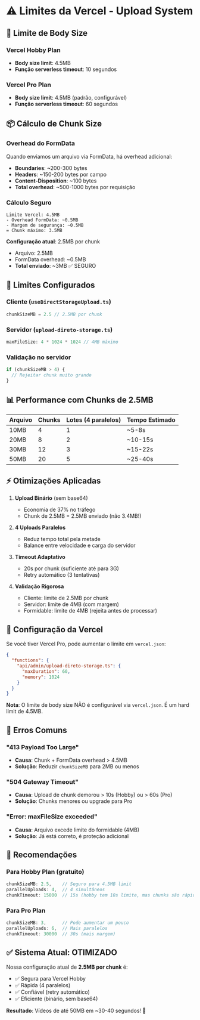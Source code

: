 # ⚠️ Limites da Vercel - Upload System

## 🚨 Limite de Body Size

### Vercel Hobby Plan
- **Body size limit**: 4.5MB
- **Função serverless timeout**: 10 segundos

### Vercel Pro Plan
- **Body size limit**: 4.5MB (padrão, configurável)
- **Função serverless timeout**: 60 segundos

## 📦 Cálculo de Chunk Size

### Overhead do FormData
Quando enviamos um arquivo via FormData, há overhead adicional:
- **Boundaries**: ~200-300 bytes
- **Headers**: ~150-200 bytes por campo
- **Content-Disposition**: ~100 bytes
- **Total overhead**: ~500-1000 bytes por requisição

### Cálculo Seguro

```
Limite Vercel: 4.5MB
- Overhead FormData: ~0.5MB
- Margem de segurança: ~0.5MB
= Chunk máximo: 3.5MB
```

**Configuração atual**: 2.5MB por chunk
- Arquivo: 2.5MB
- FormData overhead: ~0.5MB
- **Total enviado**: ~3MB ✅ SEGURO

## 🎯 Limites Configurados

### Cliente (`useDirectStorageUpload.ts`)
```typescript
chunkSizeMB = 2.5 // 2.5MB por chunk
```

### Servidor (`upload-direto-storage.ts`)
```typescript
maxFileSize: 4 * 1024 * 1024 // 4MB máximo
```

### Validação no servidor
```typescript
if (chunkSizeMB > 4) {
  // Rejeitar chunk muito grande
}
```

## 📊 Performance com Chunks de 2.5MB

| Arquivo | Chunks | Lotes (4 paralelos) | Tempo Estimado |
|---------|--------|---------------------|----------------|
| 10MB | 4 | 1 | ~5-8s |
| 20MB | 8 | 2 | ~10-15s |
| 30MB | 12 | 3 | ~15-22s |
| 50MB | 20 | 5 | ~25-40s |

## ⚡ Otimizações Aplicadas

1. **Upload Binário** (sem base64)
   - Economia de 37% no tráfego
   - Chunk de 2.5MB = 2.5MB enviado (não 3.4MB!)

2. **4 Uploads Paralelos**
   - Reduz tempo total pela metade
   - Balance entre velocidade e carga do servidor

3. **Timeout Adaptativo**
   - 20s por chunk (suficiente até para 3G)
   - Retry automático (3 tentativas)

4. **Validação Rigorosa**
   - Cliente: limite de 2.5MB por chunk
   - Servidor: limite de 4MB (com margem)
   - Formidable: limite de 4MB (rejeita antes de processar)

## 🔧 Configuração da Vercel

Se você tiver Vercel Pro, pode aumentar o limite em `vercel.json`:

```json
{
  "functions": {
    "api/admin/upload-direto-storage.ts": {
      "maxDuration": 60,
      "memory": 1024
    }
  }
}
```

**Nota**: O limite de body size NÃO é configurável via `vercel.json`. É um hard limit de 4.5MB.

## 🐛 Erros Comuns

### "413 Payload Too Large"
- **Causa**: Chunk + FormData overhead > 4.5MB
- **Solução**: Reduzir `chunkSizeMB` para 2MB ou menos

### "504 Gateway Timeout"
- **Causa**: Upload de chunk demorou > 10s (Hobby) ou > 60s (Pro)
- **Solução**: Chunks menores ou upgrade para Pro

### "Error: maxFileSize exceeded"
- **Causa**: Arquivo excede limite do formidable (4MB)
- **Solução**: Já está correto, é proteção adicional

## 📝 Recomendações

### Para Hobby Plan (gratuito)
```typescript
chunkSizeMB: 2.5,    // Seguro para 4.5MB limit
parallelUploads: 4,  // 4 simultâneos
chunkTimeout: 15000  // 15s (hobby tem 10s limite, mas chunks são rápidos)
```

### Para Pro Plan
```typescript
chunkSizeMB: 3,      // Pode aumentar um pouco
parallelUploads: 6,  // Mais paralelos
chunkTimeout: 30000  // 30s (mais margem)
```

## ✅ Sistema Atual: OTIMIZADO

Nossa configuração atual de **2.5MB por chunk** é:
- ✅ Segura para Vercel Hobby
- ✅ Rápida (4 paralelos)
- ✅ Confiável (retry automático)
- ✅ Eficiente (binário, sem base64)

**Resultado**: Vídeos de até 50MB em ~30-40 segundos! 🚀


